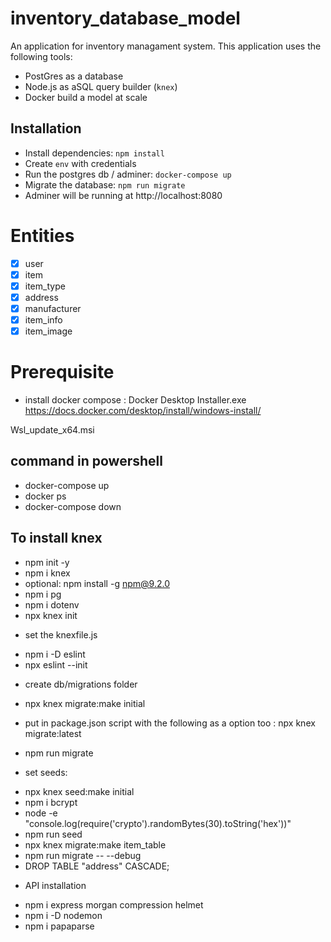 # inventory_database_model

An application for inventory managament system. 
This application uses the following tools:
- PostGres as a database
- Node.js as aSQL query builder (`knex`)
- Docker build a model at scale

## Installation

* Install dependencies: `npm install`
* Create `env` with credentials
* Run the postgres db / adminer: `docker-compose up`
* Migrate the database: `npm run migrate`
* Adminer will be running at http://localhost:8080

# Entities

* [x] user
* [x] item
* [x] item_type
* [x] address
* [x] manufacturer
* [x] item_info
* [x] item_image

# Prerequisite 

- install docker compose : 
    Docker Desktop Installer.exe
https://docs.docker.com/desktop/install/windows-install/

Wsl_update_x64.msi

## command in powershell
 - docker-compose up
 - docker ps
 - docker-compose down 

## To install knex
 - npm init -y 
 - npm i knex
 - optional:  npm install -g npm@9.2.0
 - npm i pg
 - npm i dotenv
 - npx knex init
 * set the knexfile.js
 - npm i -D eslint
 - npx eslint --init
 * create db/migrations folder
 - npx knex migrate:make initial
 * put in package.json script with the following as a option too : npx knex migrate:latest
 - npm run migrate 
 * set seeds:
 - npx knex seed:make initial
 - npm i bcrypt
 - node -e "console.log(require('crypto').randomBytes(30).toString('hex'))"
 - npm run seed
 - npx knex migrate:make item_table
 - npm run migrate -- --debug
 - DROP TABLE "address" CASCADE;
 * API installation
 - npm i express morgan compression helmet
 - npm i -D nodemon
 - npm i papaparse


 

